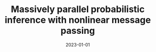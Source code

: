 ---
title: "Massively parallel probabilistic inference with nonlinear message passing"
collection: publications
category: manuscripts
permalink: /publication/2023-01-01-massively
excerpt: 'This paper introduces new methods for parallel probabilistic inference using nonlinear message passing.'
date: 2023-01-01
venue: 'UAI'
citation: 'Heap T, Leech G, Aitchison L. (2023). &quot;Massively parallel probabilistic inference with nonlinear message passing.&quot; <i>UAI</i>.'
--- 